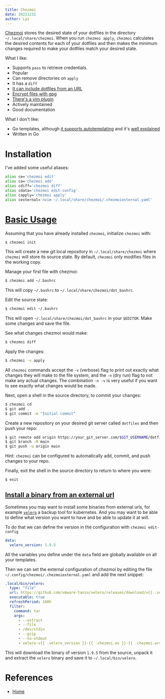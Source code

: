 ```yaml
---
title: Chezmoi
date: 20221231
author: Lyz
---
```


[Chezmoi](https://www.chezmoi.io/) stores the desired state of your dotfiles in
the directory `~/.local/share/chezmoi`. When you run `chezmoi apply`, `chezmoi`
calculates the desired contents for each of your dotfiles and then makes the
minimum changes required to make your dotfiles match your desired state.

What I like:

- Supports `pass` to retrieve credentials.
- Popular
- Can remove directories on `apply`
- It has a `diff`
- [It can include dotfiles from an URL](https://www.chezmoi.io/user-guide/include-files-from-elsewhere/)
- [Encrypt files with gpg](https://www.chezmoi.io/user-guide/encryption/gpg/)
- [There's a vim plugin](https://github.com/alker0/chezmoi.vim)
- Actively maintained
- Good documentation

What I don't like:

- Go templates, although
  [it supports autotemplating](https://www.chezmoi.io/user-guide/templating/#creating-a-template-file)
  and it's
  [well explained](https://www.chezmoi.io/user-guide/templating/#template-variables)
- Written in Go

# Installation

I've added some useful aliases:

```bash
alias ce='chezmoi edit'
alias ca='chezmoi add'
alias cdiff='chezmoi diff'
alias cdata='chezmoi edit-config'
alias capply='chezmoi apply'
alias cexternal='nvim ~/.local/share/chezmoi/.chezmoiexternal.yaml'
```

# [Basic Usage](https://www.chezmoi.io/quick-start/#start-using-chezmoi-on-your-current-machine)

Assuming that you have already installed `chezmoi`, initialize `chezmoi` with:

```bash
$ chezmoi init
```

This will create a new git local repository in `~/.local/share/chezmoi` where
`chezmoi` will store its source state. By default, `chezmoi` only modifies files
in the working copy.

Manage your first file with chezmoi:

```bash
$ chezmoi add ~/.bashrc
```

This will copy `~/.bashrc` to `~/.local/share/chezmoi/dot_bashrc`.

Edit the source state:

```bash
$ chezmoi edit ~/.bashrc
```

This will open `~/.local/share/chezmoi/dot_bashrc` in your `$EDITOR`. Make some
changes and save the file.

See what changes chezmoi would make:

```bash
$ chezmoi diff
```

Apply the changes:

```bash
$ chezmoi -v apply
```

All `chezmoi` commands accept the `-v` (verbose) flag to print out exactly what
changes they will make to the file system, and the `-n` (dry run) flag to not
make any actual changes. The combination `-n -v` is very useful if you want to
see exactly what changes would be made.

Next, open a shell in the source directory, to commit your changes:

```bash
$ chezmoi cd
$ git add .
$ git commit -m "Initial commit"
```

Create a new repository on your desired git server called `dotfiles` and then
push your repo:

```bash
$ git remote add origin https://your_git_server.com/$GIT_USERNAME/dotfiles.git
$ git branch -M main
$ git push -u origin main
```

Hint: `chezmoi` can be configured to automatically add, commit, and push changes
to your repo.

Finally, exit the shell in the source directory to return to where you were:

```bash
$ exit
```

## [Install a binary from an external url](https://www.chezmoi.io/user-guide/include-files-from-elsewhere/#extract-a-single-file-from-an-archive)

Sometimes you may want to install some binaries from external urls, for example
[`velero`](velero.md) a backup tool for kubernetes. And you may want to be able to
define what version you want to have and be able to update it at will. 

To do that we can define the version in the configuration with `chezmoi edit-config`

```yaml
data:
  velero_version: 1.9.5
```

All the variables you define under the `data` field are globally available on all your
templates.

Then we can set the external configuration of chezmoi by editing the file
`~/.config/chezmoi/.chezmoiexternal.yaml` and add the next snippet:

```yaml
.local/bin/velero:
  type: "file"
  url: https://github.com/vmware-tanzu/velero/releases/download/v{{ .velero_version }}/velero-v{{ .velero_version }}-{{ .chezmoi.os }}-{{ .chezmoi.arch }}.tar.gz
  executable: true
  refreshPeriod: 168h
  filter:
    command: tar
    args:
      - --extract
      - --file
      - /dev/stdin
      - --gzip
      - --to-stdout
      - velero-v{{ .velero_version }}-{{ .chezmoi.os }}-{{ .chezmoi.arch }}/velero
```

This will download the binary of version `1.9.5` from the source, unpack it and extract
the `velero` binary and save it to `~/.local/bin/velero`.

# References

- [Home](https://www.chezmoi.io/)
